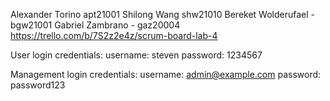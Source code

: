 Alexander Torino apt21001 
Shilong Wang shw21010 
Bereket Wolderufael - bgw21001
Gabriel Zambrano - gaz20004
https://trello.com/b/7S2z2e4z/scrum-board-lab-4

User login credentials: username: steven password: 1234567

Management login credentials: username: admin@example.com password: password123